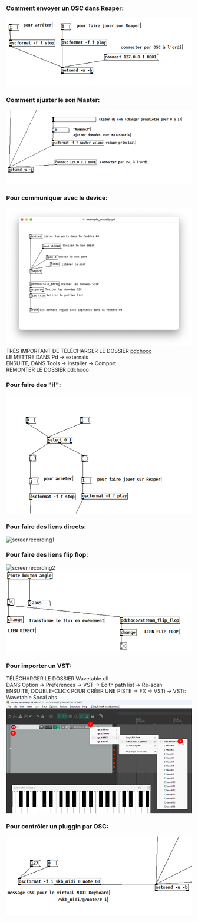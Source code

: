 ### Comment envoyer un OSC dans Reaper:
![screenshot1](https://github.com/Jadoooooou/582-531-COURS4-GR2/blob/main/COMPREHENSION_medias/screenshot1.png)   
### Comment ajuster le son Master:
![screenshot2](https://github.com/Jadoooooou/582-531-COURS4-GR2/blob/main/COMPREHENSION_medias/screenshot2.png)
### Pour communiquer avec le device:   
![screenshot3](https://github.com/Jadoooooou/582-531-COURS4-GR2/blob/main/COMPREHENSION_medias/screenshot3.png)
TRÈS IMPORTANT DE TÉLÉCHARGER LE DOSSIER [pdchoco](https://codeberg.org/thomasofredericks/pdchoco)      
LE METTRE DANS Pd -> externals  
ENSUITE, DANS Tools -> Installer -> Comport   
REMONTER LE DOSSIER pdchoco   
### Pour faire des "if":   
![screenshot4](https://github.com/Jadoooooou/582-531-COURS4-GR2/blob/main/COMPREHENSION_medias/screenshot4.png)   
### Pour faire des liens directs:   
![screenrecording1](https://github.com/Jadoooooou/582-531-COURS4-GR2/blob/main/COMPREHENSION_medias/screenrecording1.gif)  
### Pour faire des liens flip flop:   
![screenrecording2](https://github.com/Jadoooooou/582-531-COURS4-GR2/blob/main/COMPREHENSION_medias/screenrecording2.gif)   
![screenshot5](https://github.com/Jadoooooou/582-531-COURS4-GR2/blob/main/COMPREHENSION_medias/screenshot5.png)   
### Pour importer un VST:   
TÉLÉCHARGER LE DOSSIER Wavetable.dll    
DANS Option -> Preferences -> VST -> Edith path list -> Re-scan   
ENSUITE, DOUBLE-CLICK POUR CRÉER UNE PISTE -> FX -> VSTi -> VSTi: Wavetable SocaLabs   
![screenshot6](https://github.com/Jadoooooou/582-531-COURS4-GR2/blob/main/COMPREHENSION_medias/screenshot6.png)   
### Pour contrôler un pluggin par OSC:   
![screenshot7](https://github.com/Jadoooooou/582-531-COURS4-GR2/blob/main/COMPREHENSION_medias/screenshot7.png)  
